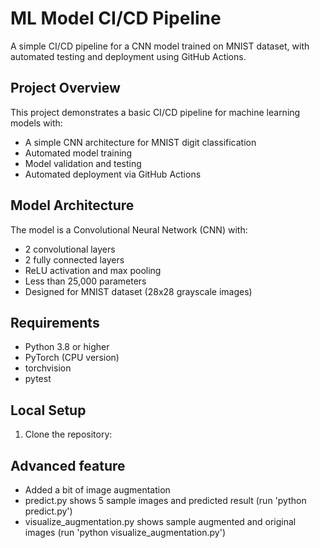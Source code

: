 # ML Model CI/CD Pipeline

A simple CI/CD pipeline for a CNN model trained on MNIST dataset, with automated testing and deployment using GitHub Actions.

## Project Overview

This project demonstrates a basic CI/CD pipeline for machine learning models with:
- A simple CNN architecture for MNIST digit classification
- Automated model training
- Model validation and testing
- Automated deployment via GitHub Actions

## Model Architecture

The model is a Convolutional Neural Network (CNN) with:
- 2 convolutional layers
- 2 fully connected layers
- ReLU activation and max pooling
- Less than 25,000 parameters
- Designed for MNIST dataset (28x28 grayscale images)

## Requirements

- Python 3.8 or higher
- PyTorch (CPU version)
- torchvision
- pytest

## Local Setup

1. Clone the repository:



## Advanced feature
- Added a bit of image augmentation
- predict.py shows 5 sample images and predicted result (run 'python predict.py')
- visualize_augmentation.py shows sample augmented and original images (run 'python visualize_augmentation.py')
